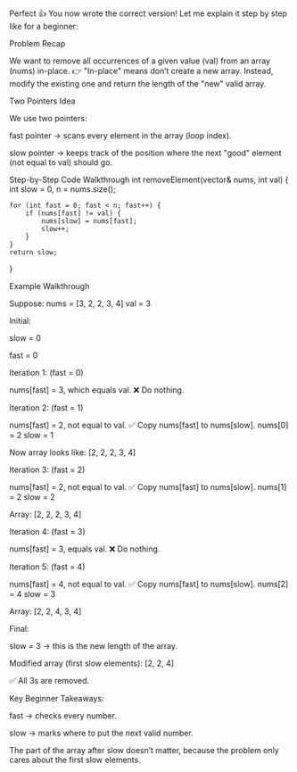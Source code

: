 Perfect 👍 You now wrote the correct version!
Let me explain it step by step like for a beginner:

Problem Recap

We want to remove all occurrences of a given value (val) from an array (nums) in-place.
👉 "In-place" means don’t create a new array. Instead, modify the existing one and return the length of the "new" valid array.

Two Pointers Idea

We use two pointers:

fast pointer → scans every element in the array (loop index).

slow pointer → keeps track of the position where the next "good" element (not equal to val) should go.

Step-by-Step Code Walkthrough
int removeElement(vector<int>& nums, int val) {
    int slow = 0, n = nums.size();

    for (int fast = 0; fast < n; fast++) {
        if (nums[fast] != val) {
            nums[slow] = nums[fast];
            slow++;
        }
    }
    return slow;
}

Example Walkthrough

Suppose:
nums = [3, 2, 2, 3, 4]
val = 3

Initial:

slow = 0

fast = 0

Iteration 1: (fast = 0)

nums[fast] = 3, which equals val.
❌ Do nothing.

Iteration 2: (fast = 1)

nums[fast] = 2, not equal to val.
✅ Copy nums[fast] to nums[slow].
nums[0] = 2
slow = 1

Now array looks like: [2, 2, 2, 3, 4]

Iteration 3: (fast = 2)

nums[fast] = 2, not equal to val.
✅ Copy nums[fast] to nums[slow].
nums[1] = 2
slow = 2

Array: [2, 2, 2, 3, 4]

Iteration 4: (fast = 3)

nums[fast] = 3, equals val.
❌ Do nothing.

Iteration 5: (fast = 4)

nums[fast] = 4, not equal to val.
✅ Copy nums[fast] to nums[slow].
nums[2] = 4
slow = 3

Array: [2, 2, 4, 3, 4]

Final:

slow = 3 → this is the new length of the array.

Modified array (first slow elements): [2, 2, 4]

✅ All 3s are removed.

Key Beginner Takeaways:

fast → checks every number.

slow → marks where to put the next valid number.

The part of the array after slow doesn’t matter, because the problem only cares about the first slow elements.